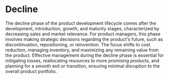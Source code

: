 # Decline

The decline phase of the product development lifecycle comes after the development, introduction, growth, and maturity stages, characterized by decreasing sales and market relevance. For product managers, this phase involves making strategic decisions regarding the product's future, such as discontinuation, repositioning, or reinvention. The focus shifts to cost reduction, managing inventory, and maximizing any remaining value from the product. Effective management during the decline phase is essential for mitigating losses, reallocating resources to more promising products, and planning for a smooth exit or transition, ensuring minimal disruption to the overall product portfolio.